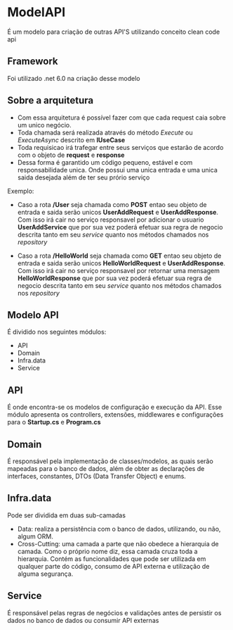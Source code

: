 # ModelAPI
 É um modelo para criação de outras API'S utilizando conceito clean code api

## Framework

Foi utilizado .net 6.0 na criação desse modelo

## Sobre a arquitetura

 - Com essa arquitetura é possível fazer com que cada request caia sobre um unico negócio. 
 - Toda chamada será realizada através do método *Execute* ou *ExecuteAsync* descrito em **IUseCase**
 - Toda requisicao irá trafegar entre seus serviços que estarão de acordo com o objeto de **request** e **response**
 - Dessa forma é garantido um código pequeno, estável e com responsabilidade unica. Onde possui uma unica entrada e uma unica saida desejada além de ter seu prório serviço

 Exemplo:
  - Caso a rota **/User** seja chamada como **POST** entao seu objeto de entrada e saida serão unicos **UserAddRequest** e **UserAddResponse**. Com isso irá cair no serviço responsavel por adicionar o usuario **UserAddService** que por sua vez poderá efetuar sua regra de negocio descrita tanto em seu *service* quanto nos métodos chamados nos *repository*
  
  - Caso a rota **/HelloWorld** seja chamada como **GET** entao seu objeto de entrada e saida serão unicos **HelloWorldRequest** e **UserAddResponse**. Com isso irá cair no serviço responsavel por retornar uma mensagem **HelloWorldResponse** que por sua vez poderá efetuar sua regra de negocio descrita tanto em seu *service* quanto nos métodos chamados nos *repository*


## Modelo API
 É dividido nos seguintes módulos:
  - API
  - Domain
  - Infra.data
  - Service

## API

 É onde encontra-se os modelos de configuração e execução da API. 
 Esse módulo apresenta os controllers, extensões, middlewares e configurações para o **Startup.cs** e **Program.cs**

## Domain

 É responsável pela implementação de classes/modelos, as quais serão mapeadas para o banco de dados, além de obter as declarações de interfaces, constantes, DTOs (Data Transfer Object) e enums.

## Infra.data

 Pode ser dividida em duas sub-camadas
- Data: realiza a persistência com o banco de dados, utilizando, ou não, algum ORM.
- Cross-Cutting: uma camada a parte que não obedece a hierarquia de camada. Como o próprio nome diz, essa camada cruza toda a hierarquia. Contém as funcionalidades que pode ser utilizada em qualquer parte do código, consumo de API externa e utilização de alguma segurança.

## Service

 É responsável pelas regras de negócios e validações antes de persistir os dados no banco de dados ou consumir API externas
